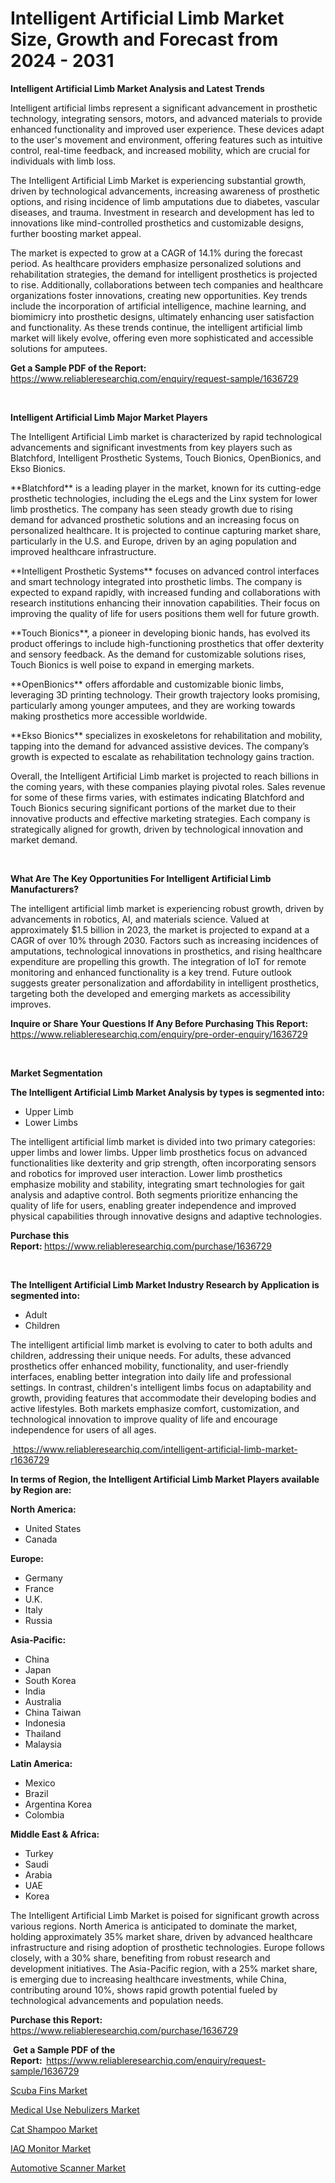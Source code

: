 <p><h1>Intelligent Artificial Limb Market Size, Growth and Forecast from 2024 - 2031</h1></p><p><strong>Intelligent Artificial Limb Market Analysis and Latest Trends</strong></p>
<p><p>Intelligent artificial limbs represent a significant advancement in prosthetic technology, integrating sensors, motors, and advanced materials to provide enhanced functionality and improved user experience. These devices adapt to the user's movement and environment, offering features such as intuitive control, real-time feedback, and increased mobility, which are crucial for individuals with limb loss.</p><p>The Intelligent Artificial Limb Market is experiencing substantial growth, driven by technological advancements, increasing awareness of prosthetic options, and rising incidence of limb amputations due to diabetes, vascular diseases, and trauma. Investment in research and development has led to innovations like mind-controlled prosthetics and customizable designs, further boosting market appeal.</p><p>The market is expected to grow at a CAGR of 14.1% during the forecast period. As healthcare providers emphasize personalized solutions and rehabilitation strategies, the demand for intelligent prosthetics is projected to rise. Additionally, collaborations between tech companies and healthcare organizations foster innovations, creating new opportunities. Key trends include the incorporation of artificial intelligence, machine learning, and biomimicry into prosthetic designs, ultimately enhancing user satisfaction and functionality. As these trends continue, the intelligent artificial limb market will likely evolve, offering even more sophisticated and accessible solutions for amputees.</p></p>
<p><strong>Get a Sample PDF of the Report:&nbsp;</strong> <a href="https://www.reliableresearchiq.com/enquiry/request-sample/1636729">https://www.reliableresearchiq.com/enquiry/request-sample/1636729</a></p>
<p>&nbsp;</p>
<p><strong>Intelligent Artificial Limb Major Market Players</strong></p>
<p><p>The Intelligent Artificial Limb market is characterized by rapid technological advancements and significant investments from key players such as Blatchford, Intelligent Prosthetic Systems, Touch Bionics, OpenBionics, and Ekso Bionics.</p><p>**Blatchford** is a leading player in the market, known for its cutting-edge prosthetic technologies, including the eLegs and the Linx system for lower limb prosthetics. The company has seen steady growth due to rising demand for advanced prosthetic solutions and an increasing focus on personalized healthcare. It is projected to continue capturing market share, particularly in the U.S. and Europe, driven by an aging population and improved healthcare infrastructure.</p><p>**Intelligent Prosthetic Systems** focuses on advanced control interfaces and smart technology integrated into prosthetic limbs. The company is expected to expand rapidly, with increased funding and collaborations with research institutions enhancing their innovation capabilities. Their focus on improving the quality of life for users positions them well for future growth.</p><p>**Touch Bionics**, a pioneer in developing bionic hands, has evolved its product offerings to include high-functioning prosthetics that offer dexterity and sensory feedback. As the demand for customizable solutions rises, Touch Bionics is well poise to expand in emerging markets.</p><p>**OpenBionics** offers affordable and customizable bionic limbs, leveraging 3D printing technology. Their growth trajectory looks promising, particularly among younger amputees, and they are working towards making prosthetics more accessible worldwide.</p><p>**Ekso Bionics** specializes in exoskeletons for rehabilitation and mobility, tapping into the demand for advanced assistive devices. The company’s growth is expected to escalate as rehabilitation technology gains traction.</p><p>Overall, the Intelligent Artificial Limb market is projected to reach billions in the coming years, with these companies playing pivotal roles. Sales revenue for some of these firms varies, with estimates indicating Blatchford and Touch Bionics securing significant portions of the market due to their innovative products and effective marketing strategies. Each company is strategically aligned for growth, driven by technological innovation and market demand.</p></p>
<p>&nbsp;</p>
<p><strong>What Are The Key Opportunities For Intelligent Artificial Limb Manufacturers?</strong></p>
<p><p>The intelligent artificial limb market is experiencing robust growth, driven by advancements in robotics, AI, and materials science. Valued at approximately $1.5 billion in 2023, the market is projected to expand at a CAGR of over 10% through 2030. Factors such as increasing incidences of amputations, technological innovations in prosthetics, and rising healthcare expenditure are propelling this growth. The integration of IoT for remote monitoring and enhanced functionality is a key trend. Future outlook suggests greater personalization and affordability in intelligent prosthetics, targeting both the developed and emerging markets as accessibility improves.</p></p>
<p><strong>Inquire or Share Your Questions If Any Before Purchasing This Report:</strong> <a href="https://www.reliableresearchiq.com/enquiry/pre-order-enquiry/1636729">https://www.reliableresearchiq.com/enquiry/pre-order-enquiry/1636729</a></p>
<p>&nbsp;</p>
<p><strong>Market Segmentation</strong></p>
<p><strong>The Intelligent Artificial Limb Market Analysis by types is segmented into:</strong></p>
<p><ul><li>Upper Limb</li><li>Lower Limbs</li></ul></p>
<p><p>The intelligent artificial limb market is divided into two primary categories: upper limbs and lower limbs. Upper limb prosthetics focus on advanced functionalities like dexterity and grip strength, often incorporating sensors and robotics for improved user interaction. Lower limb prosthetics emphasize mobility and stability, integrating smart technologies for gait analysis and adaptive control. Both segments prioritize enhancing the quality of life for users, enabling greater independence and improved physical capabilities through innovative designs and adaptive technologies.</p></p>
<p><strong>Purchase this Report:&nbsp;</strong><a href="https://www.reliableresearchiq.com/purchase/1636729">https://www.reliableresearchiq.com/purchase/1636729</a></p>
<p>&nbsp;</p>
<p><strong>The Intelligent Artificial Limb Market Industry Research by Application is segmented into:</strong></p>
<p><ul><li>Adult</li><li>Children</li></ul></p>
<p><p>The intelligent artificial limb market is evolving to cater to both adults and children, addressing their unique needs. For adults, these advanced prosthetics offer enhanced mobility, functionality, and user-friendly interfaces, enabling better integration into daily life and professional settings. In contrast, children's intelligent limbs focus on adaptability and growth, providing features that accommodate their developing bodies and active lifestyles. Both markets emphasize comfort, customization, and technological innovation to improve quality of life and encourage independence for users of all ages.</p></p>
<p><a href="https://www.reliableresearchiq.com/intelligent-artificial-limb-market-r1636729">&nbsp;https://www.reliableresearchiq.com/intelligent-artificial-limb-market-r1636729</a></p>
<p><strong>In terms of Region, the Intelligent Artificial Limb Market Players available by Region are:</strong></p>
<p>
    <p> <strong> North America: </strong>
        <ul>
            <li>United States</li>
            <li>Canada</li>
        </ul>
        </p> 
    <p> <strong> Europe: </strong>
        <ul>
            <li>Germany</li>
            <li>France</li>
            <li>U.K.</li>
            <li>Italy</li>
            <li>Russia</li>
        </ul>
        </p> 
    <p> <strong> Asia-Pacific: </strong>
        <ul>
            <li>China</li>
            <li>Japan</li>
            <li>South Korea</li>
            <li>India</li>
            <li>Australia</li>
            <li>China Taiwan</li>
            <li>Indonesia</li>
            <li>Thailand</li>
            <li>Malaysia</li>
        </ul>
        </p> 
    <p> <strong> Latin America: </strong>
        <ul>
            <li>Mexico</li>
            <li>Brazil</li>
            <li>Argentina Korea</li>
            <li>Colombia</li>
        </ul>
        </p> 
    <p> <strong> Middle East & Africa: </strong>
        <ul>
            <li>Turkey</li>
            <li>Saudi</li>
            <li>Arabia</li>
            <li>UAE</li>
            <li>Korea</li>
        </ul>
    </p>
    </p>
<p><p>The Intelligent Artificial Limb Market is poised for significant growth across various regions. North America is anticipated to dominate the market, holding approximately 35% market share, driven by advanced healthcare infrastructure and rising adoption of prosthetic technologies. Europe follows closely, with a 30% share, benefiting from robust research and development initiatives. The Asia-Pacific region, with a 25% market share, is emerging due to increasing healthcare investments, while China, contributing around 10%, shows rapid growth potential fueled by technological advancements and population needs.</p></p>
<p><strong>Purchase this Report: </strong><a href="https://www.reliableresearchiq.com/purchase/1636729">https://www.reliableresearchiq.com/purchase/1636729</a></p>
<p>&nbsp;<strong>Get a Sample PDF of the Report:&nbsp;&nbsp;</strong><a href="https://www.reliableresearchiq.com/enquiry/request-sample/1636729">https://www.reliableresearchiq.com/enquiry/request-sample/1636729</a></p>
<p><strong></strong></p>
<p><p><a href="https://issuu.com/reportprime-2/docs/scuba-fins-market-size-2030.pptx_8dba9904ac2379">Scuba Fins Market</a></p><p><a href="https://medium.com/@washimhussain441/medical-use-nebulizers-market-size-growth-trends-and-industry-analysis-by-type-by-application-08b190d44138?postPublishedType=repub">Medical Use Nebulizers Market</a></p><p><a href="https://medium.com/@washimhussain441/what-are-the-growth-drivers-in-cat-shampoo-market-9a2ca7be1052">Cat Shampoo Market</a></p><p><a href="https://issuu.com/reportprime-2/docs/iaq-monitor-market-size-2030.pptx_b48ce8ec3818ae">IAQ Monitor Market</a></p><p><a href="https://www.linkedin.com/pulse/pioneering-growth-analyzing-global-automotive-scanner-market-uuu1e?trackingId=nz7wEhzGQaCrGKqspTMejw%3D%3D">Automotive Scanner Market</a></p></p>